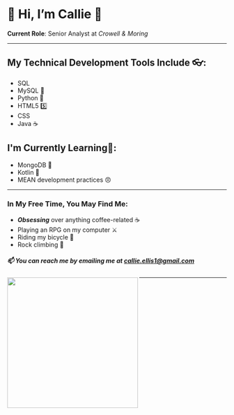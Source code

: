 # 👋 Hi, I’m Callie 🖤

**Current Role**: Senior Analyst at _Crowell & Moring_
____________________________________

## My Technical Development Tools Include 👓:
- SQL 
- MySQL 🐬
- Python 🐍
- HTML5 5️⃣
- CSS
- Java ☕


## I'm Currently Learning🌱:
- MongoDB 🐢
- Kotlin 🤖
- MEAN development practices 😠

----------------

### In My Free Time, You May Find Me:
 - ***Obsessing*** over anything coffee-related ☕
 - Playing an RPG on my computer ⚔️
 - Riding my bicycle 🚴
 - Rock climbing 🧗

##### 📫 You can reach me by emailing me at callie.ellis1@gmail.com

<img align= "left" height="300em" src="https://github-readme-stats.vercel.app/api?username=callieellis1&show_icons=true&title_color=CC5A71&text_color=C89B7B&bg_color=34344A&border_color=FF006E&border_radius=3&hide_border=falsebg&&count_private=true&include_all_commits=true" />


____________________________________


<!---
callieellis1 is a ✨ special ✨ repository because its `README.md` (this file) appears on your GitHub profile.
You can click the Preview link to take a look at your changes.
--->
